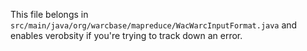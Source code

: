 This file belongs in `src/main/java/org/warcbase/mapreduce/WacWarcInputFormat.java` and enables verobsity if you're trying to track down an error.
